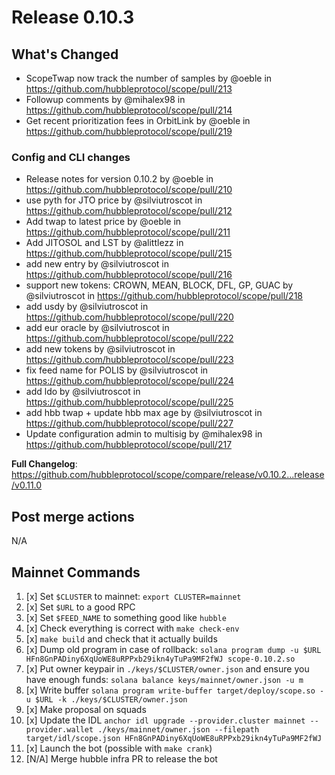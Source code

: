 # Release 0.10.3

## What's Changed

* ScopeTwap now track the number of samples by @oeble in <https://github.com/hubbleprotocol/scope/pull/213>
* Followup comments by @mihalex98 in <https://github.com/hubbleprotocol/scope/pull/214>
* Get recent prioritization fees in OrbitLink by @oeble in <https://github.com/hubbleprotocol/scope/pull/219>

### Config and CLI changes

* Release notes for version 0.10.2 by @oeble in <https://github.com/hubbleprotocol/scope/pull/210>
* use pyth for JTO price by @silviutroscot in <https://github.com/hubbleprotocol/scope/pull/212>
* Add twap to latest price by @oeble in <https://github.com/hubbleprotocol/scope/pull/211>
* Add JITOSOL and LST by @alittlezz in <https://github.com/hubbleprotocol/scope/pull/215>
* add new entry  by @silviutroscot in <https://github.com/hubbleprotocol/scope/pull/216>
* support new tokens: CROWN, MEAN, BLOCK, DFL, GP, GUAC by @silviutroscot in <https://github.com/hubbleprotocol/scope/pull/218>
* add usdy by @silviutroscot in <https://github.com/hubbleprotocol/scope/pull/220>
* add eur oracle by @silviutroscot in <https://github.com/hubbleprotocol/scope/pull/222>
* add new tokens by @silviutroscot in <https://github.com/hubbleprotocol/scope/pull/223>
* fix feed name for POLIS by @silviutroscot in <https://github.com/hubbleprotocol/scope/pull/224>
* add ldo by @silviutroscot in <https://github.com/hubbleprotocol/scope/pull/225>
* add hbb twap + update hbb max age by @silviutroscot in <https://github.com/hubbleprotocol/scope/pull/227>
* Update configuration admin to multisig  by @mihalex98 in <https://github.com/hubbleprotocol/scope/pull/217>

**Full Changelog**: <https://github.com/hubbleprotocol/scope/compare/release/v0.10.2...release/v0.11.0>

## Post merge actions

N/A

## Mainnet Commands

1. [x] Set `$CLUSTER` to mainnet: `export CLUSTER=mainnet`
2. [x] Set `$URL` to a good RPC
3. [x] Set `$FEED_NAME` to something good like `hubble`
4. [x] Check everything is correct with `make check-env`
5. [x] `make build` and check that it actually builds
6. [x] Dump old program in case of rollback: `solana program dump -u $URL HFn8GnPADiny6XqUoWE8uRPPxb29ikn4yTuPa9MF2fWJ scope-0.10.2.so`
7. [x] Put owner keypair in `./keys/$CLUSTER/owner.json` and ensure you have enough funds: `solana balance keys/mainnet/owner.json -u m`
8. [x] Write buffer `solana program write-buffer target/deploy/scope.so -u $URL -k ./keys/$CLUSTER/owner.json`
9. [x] Make proposal on squads
10. [x] Update the IDL `anchor idl upgrade --provider.cluster mainnet --provider.wallet ./keys/mainnet/owner.json --filepath target/idl/scope.json HFn8GnPADiny6XqUoWE8uRPPxb29ikn4yTuPa9MF2fWJ`
11. [x] Launch the bot (possible with `make crank`)
12. [N/A] Merge hubble infra PR to release the bot
